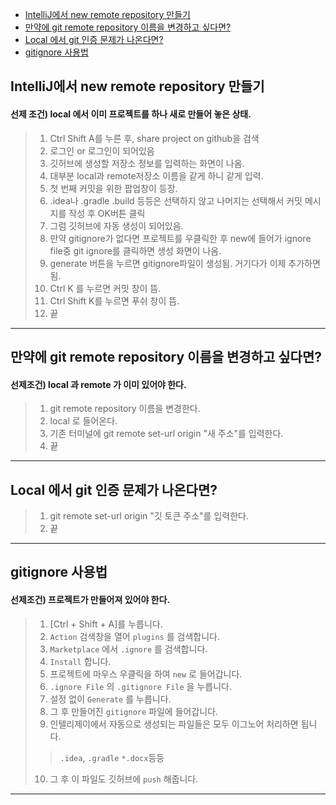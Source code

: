 - [IntelliJ에서 new remote repository 만들기](#intelliJ에서-new-remote-repository-만들기)
- [만약에 git remote repository 이름을 변경하고 싶다면?](#만약에-git-remote-repository-이름을-변경하고-싶다면?)
- [Local 에서 git 인증 문제가 나온다면?](#local-에서-git-인증-문제가-나온다면?)
- [gitignore 사용법](#gitignore-사용법)


## IntelliJ에서 new remote repository 만들기
#### 선제 조건) local 에서 이미 프로젝트를 하나 새로 만들어 놓은 상태.
>1. Ctrl Shift A를 누른 후, share project on github을 검색
>2. 로그인 or 로그인이 되어있음
>3. 깃허브에 생성할 저장소 정보를 입력하는 화면이 나옴.
>4. 대부분 local과 remote저장소 이름을 같게 하니 같게 입력.
>5. 첫 번째 커밋을 위한 팝업창이 등장.
>6. .idea나 .gradle .build 등등은 선택하지 않고 나머지는 선택해서
   커밋 메시지를 작성 후 OK버튼 클릭
>7. 그럼 깃허브에 자동 생성이 되어있음.
>8. 만약 gitignore가 없다면 프로젝트를 우클릭한 후 new에 들어가
   ignore file중 git ignore를 클릭하면 생성 화면이 나옴.
>9. generate 버튼을 누르면 gitignore파일이 생성됨. 거기다가 이제 추가하면 됨.
>10. Ctrl K 를 누르면 커밋 창이 뜸.
>11. Ctrl Shift K를 누르면 푸쉬 창이 뜸.
>12. 끝

---

## 만약에 git remote repository 이름을 변경하고 싶다면?
#### 선제조건) local 과 remote 가 이미 있어야 한다.
> 1. git remote repository 이름을 변경한다.
> 2. local 로 들어온다.
> 3. 기존 터미널에 git remote set-url origin "새 주소"를 입력한다.
> 4. 끝

---

## Local 에서 git 인증 문제가 나온다면?
> 1. git remote set-url origin "깃 토큰 주소"를 입력한다.
> 2. 끝

---

## gitignore 사용법
#### 선제조건) 프로젝트가 만들어져 있어야 한다.
> 1. [Ctrl + Shift + A]를 누릅니다.
> 2. `Action` 검색창을 열어 `plugins` 를 검색합니다.
> 3. `Marketplace` 에서 `.ignore` 를 검색합니다.
> 4. `Install` 합니다.
> 5. 프로젝트에 마우스 우클릭을 하여 `new` 로 들어갑니다.
> 6. `.ignore File` 의 `.gitignore File` 을 누릅니다.
> 7. 설정 없이 `Generate` 를 누릅니다.
> 8. 그 후 만들어진 `gitignore` 파일에 들어갑니다.
> 9. 인텔리제이에서 자동으로 생성되는 파일들은 모두 이그노어 처리하면 됩니다.
> > `.idea`, `.gradle` `*.docx`등등
> 10. 그 후 이 파일도 깃허브에 `push` 해줍니다.

---

